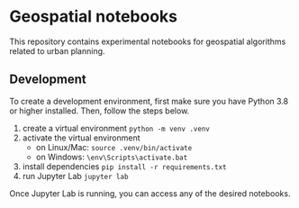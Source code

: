 # Geospatial notebooks

This repository contains experimental notebooks for geospatial algorithms related to urban planning.

## Development

To create a development environment, first make sure you have Python 3.8 or higher installed. Then, follow the steps below.

1. create a virtual environment `python -m venv .venv`
2. activate the virtual environment 
    - on Linux/Mac: `source .venv/bin/activate`
    - on Windows: `\env\Scripts\activate.bat`
3. install dependencies `pip install -r requirements.txt`
4. run Jupyter Lab `jupyter lab`

Once Jupyter Lab is running, you can access any of the desired notebooks.
